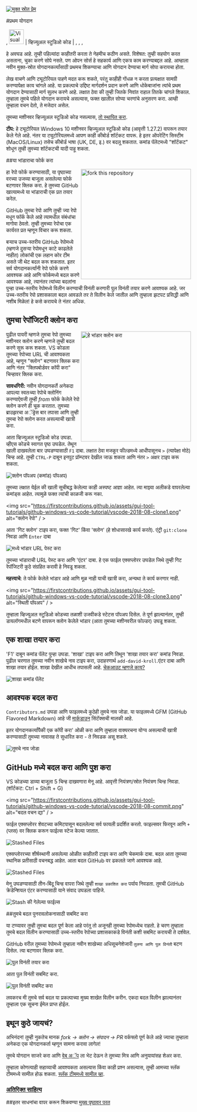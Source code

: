 [![मुक्त स्रोत प्रेम](https://badges.frapsoft.com/os/v1/open-source.svg?v=103)](https://github.com/CodeWithAjaySaini)


#प्रथम योगदान

, <img alt="Visual Studio Code" src="https://upload.wikimedia.org/wikipedia/commons/2/2d/Visual_Studio_Code_1.18_icon.svg" width="40"> | व्हिज्युअल स्टुडिओ कोड |
, , ,


हे अवघड आहे. तुम्ही पहिल्यांदा काहीतरी करता ते नेहमीच कठीण असते. विशेषत: तुम्ही सहयोग करत असताना, चुका करणे सोपे नसते. पण ओपन सोर्स हे सहकार्य आणि एकत्र काम करण्याबद्दल आहे. आम्हाला नवीन मुक्त-स्रोत योगदानकर्त्यांसाठी प्रथमच शिकण्याचा आणि योगदान देण्याचा मार्ग सोपा करायचा होता.

लेख वाचणे आणि ट्यूटोरियल पाहणे मदत करू शकते, परंतु काहीही गोंधळ न करता प्रत्यक्षात सामग्री करण्यापेक्षा काय चांगले आहे. या प्रकल्पाचे उद्दिष्ट मार्गदर्शन प्रदान करणे आणि धोकेबाजांना त्यांचे प्रथम योगदान देण्यासाठी मार्ग सुलभ करणे आहे. लक्षात ठेवा की तुम्ही जितके निवांत राहाल तितके चांगले शिकाल. तुम्हाला तुमचे पहिले योगदान करायचे असल्यास, फक्त खालील सोप्या चरणांचे अनुसरण करा. आम्ही तुम्हाला वचन देतो, ते मजेदार असेल.

तुमच्या मशीनवर व्हिज्युअल स्टुडिओ कोड नसल्यास, [तो स्थापित करा](https://code.visualstudio.com/download).

**टीप:** हे ट्यूटोरियल Windows 10 मशीनवर व्हिज्युअल स्टुडिओ कोड (आवृत्ती 1.27.2) वापरून तयार केले गेले आहे. नंतर या ट्युटोरियलमध्ये आपण काही कीबोर्ड शॉर्टकट वापरू. हे इतर ऑपरेटिंग सिस्टीम (MacOS/Linux) तसेच कीबोर्ड भाषा (UK, DE, इ.) वर बदलू शकतात. कमांड पॅलेटमध्ये "शॉर्टकट" शोधून तुम्ही तुमच्या शॉर्टकटची यादी पाहू शकता.

##या भांडाराचा फोर्क करा

<img align="right" width="300" src="https://firstcontributions.github.io/assets/Readme/fork.png" alt="fork this repository" />

हा रेपो फोर्क करण्यासाठी, या पृष्ठाच्या वरच्या उजव्या बाजूला असलेल्या फोर्क बटणावर क्लिक करा. हे तुमच्या GitHub खात्यामध्ये या भांडाराची एक प्रत तयार करेल.

GitHub तुमचा रेपो आणि तुम्ही ज्या रेपो मधून फॉर्क केले आहे त्यामधील संबंधांचा मागोवा ठेवतो. तुम्ही तुमच्या रेपोचा एक कार्यरत प्रत म्हणून विचार करू शकता.

बर्‍याच उच्च-स्तरीय GitHub रेपोमध्ये (म्हणजे दुसर्‍या रेपोमधून काटे काढलेले नाहीत) लोकांची एक लहान कोर टीम असते जी थेट बदल करू शकतात. इतर सर्व योगदानकर्त्यांनी रेपो फोर्क करणे आवश्यक आहे आणि फोर्कमध्ये बदल करणे आवश्यक आहे, त्यानंतर त्यांच्या बदलांना पुन्हा उच्च-स्तरीय रेपोमध्ये विलीन करण्याची विनंती करणारी पुल विनंती तयार करणे आवश्यक आहे. जर उच्च-स्तरीय रेपो प्रशासकाला बदल आवडले तर ते विलीन केले जातील आणि तुम्हाला झटपट प्रसिद्धी आणि नशीब मिळेल! हे कसे करायचे ते नंतर अधिक.

## तुमचा रेपॉजिटरी क्लोन करा

<img align="right" width="300" src="https://firstcontributions.github.io/assets/Readme/clone.png" alt="हे भांडार क्लोन करा" />

पुढील पायरी म्हणजे तुमचा रेपो तुमच्या मशीनवर क्लोन करणे म्हणजे तुम्ही बदल करणे सुरू करू शकता. VS कोडला तुमच्या रेपोच्या URL ची आवश्यकता आहे, म्हणून "क्लोन" बटणावर क्लिक करा आणि नंतर "क्लिपबोर्डवर कॉपी करा" चिन्हावर क्लिक करा.

**सावधगिरी:** नवीन योगदानकर्ते अनेकदा आपल्या स्वतःच्या रेपोचे क्लोनिंग करण्याऐवजी तुम्ही _from_ फोर्क केलेले रेपो क्लोन करणे ही चूक करतात. तुमच्या ब्राउझरचा अॅड्रेस बार तपासा आणि तुम्ही तुमचा रेपो क्लोन करत असल्याची खात्री करा.

आता व्हिज्युअल स्टुडिओ कोड उघडा. व्हीएस कोडचे स्वागत पृष्ठ उघडेल. तेथून खाली दाखवलेला बार उघडण्यासाठी `F1` दाबा. लक्षात ठेवा मजकूर फील्डमध्ये आधीपासूनच `>` (त्यापेक्षा मोठे) चिन्ह आहे. तुम्ही `CTRL-P` दाबून इनपुट प्रॉम्प्टवर देखील जाऊ शकता आणि नंतर `>` अक्षर टाइप करू शकता.

<img src="https://firstcontributions.github.io/assets/gui-tool-tutorials/github-windows-vs-code-tutorial/vscode-2018-08-clone.png" alt="क्लोन पॉपअप (कमांड) पॉपअप)" />

तुमच्या लक्षात येईल की खाली सूचीबद्ध केलेल्या काही अस्पष्ट आज्ञा आहेत. त्या माझ्या अलीकडे वापरलेल्या कमांड्स आहेत. त्यामुळे फक्त त्यांची काळजी करू नका.

<img src="https://firstcontributions.github.io/assets/gui-tool-tutorials/github-windows-vs-code-tutorial/vscode-2018-08-clone1.png" alt="क्लोन रेपो" / >

आता 'गिट क्लोन' टाइप करा, फक्त 'गिट' किंवा 'क्लोन' (हे शोधासारखे कार्य करते).
एंट्री `git:clone` निवडा आणि `Enter` दाबा

<img src="https://firstcontributions.github.io/assets/gui-tool-tutorials/github-windows-vs-code-tutorial/vscode-2018-08-clone2.png" alt="मध्ये भांडार URL पेस्ट करा " />

तुमच्या भांडाराची URL पेस्ट करा आणि 'एंटर' दाबा. हे एक फाईल एक्सप्लोरर उघडेल जिथे तुम्ही गिट रेपॉजिटरी कुठे संग्रहित करावी हे निवडू शकता.

**महत्त्वाचे**: ते फोर्क केलेले भांडार आहे आणि मूळ नाही याची खात्री करा, अन्यथा ते कार्य करणार नाही.

<img src="https://firstcontributions.github.io/assets/gui-tool-tutorials/github-windows-vs-code-tutorial/vscode-2018-08-clone3.png" alt="स्थिती पॉपअप" / >

तुम्हाला व्हिज्युअल स्टुडिओ कोडच्या तळाशी उजवीकडे स्टेटस पॉपअप दिसेल. ते पूर्ण झाल्यानंतर, तुम्ही डायलॉगमधील बटणे वापरून क्लोन केलेले भांडार (आता तुमच्या मशीनवरील फोल्डर) उघडू शकता.

## एक शाखा तयार करा

'F1' दाबून कमांड पॅलेट पुन्हा उघडा. 'शाखा' टाइप करा आणि तिथून 'शाखा तयार करा' कमांड निवडा. पुढील चरणात तुमच्या नवीन शाखेचे नाव टाइप करा, उदाहरणार्थ `add-david-kroll`.एंटर दाबा आणि शाखा तयार होईल. शाखा देखील आधीच तपासली आहे. [चेकआउट म्हणजे काय?](https://www.git-scm.com/docs/git-checkout)

<img src="https://firstcontributions.github.io/assets/gui-tool-tutorials/github-windows-vs-code-tutorial/vscode-2018-08-branch.png" alt="शाखा कमांड पॅलेट" />

## आवश्यक बदल करा

`Contributors.md` उघडा आणि फाइलमध्ये कुठेही तुमचे नाव जोडा. या फाइलमध्ये GFM (GitHub Flavored Markdown) आहे जी <a href="https://en.wikipedia.org/wiki/Markdown">मार्कडाउन</a> सिंटॅक्सची मालकी आहे.

इतर योगदानकर्त्यांपैकी एक कॉपी करा&apos; ओळी करा आणि तुम्हाला वाक्यरचना योग्य असल्याची खात्री करण्यासाठी तुमच्या नावासह ते सुधारित करा - ते निवडक असू शकते.

<img src="https://firstcontributions.github.io/assets/gui-tool-tutorials/github-windows-vs-code-tutorial/vscode-2018-08-changes.png" alt="तुमचे नाव जोडा" />

## GitHub मध्ये बदल करा आणि पुश करा

VS कोडच्या डाव्या बाजूला 5 चिन्ह दाखवणारा मेनू आहे. आवृत्ती नियंत्रण/स्रोत नियंत्रण चिन्ह निवडा.
(शॉर्टकट: Ctrl + Shift + G)

<img src="https://firstcontributions.github.io/assets/gui-tool-tutorials/github-windows-vs-code-tutorial/vscode-2018-08-commit.png" alt="बदल वचन द्या" / >

फाईल एक्सप्लोरर शेवटच्या कमिटपासून बदललेल्या सर्व फायली प्रदर्शित करतो. फाइल्सवर फिरवून आणि `+` (प्लस) वर क्लिक करून फाईल्स स्टेज केल्या जातात.

<img src="https://firstcontributions.github.io/assets/gui-tool-tutorials/github-windows-vs-code-tutorial/vscode-2018-08-commit1.png" alt="Stashed Files">

एक्सप्लोररच्या शीर्षस्थानी असलेल्या ओळीत काहीतरी टाइप करा आणि चेकमार्क दाबा. बदल आता तुमच्या स्थानिक प्रतीसाठी वचनबद्ध आहेत. आता बदल GitHub वर ढकलले जाणे आवश्यक आहे.

<img src="https://firstcontributions.github.io/assets/gui-tool-tutorials/github-windows-vs-code-tutorial/vscode-2018-08-push.png" alt="Stashed Files">

मेनू उघडण्यासाठी तीन-बिंदू चिन्ह वापरा जिथे तुम्ही `शाखा प्रकाशित करा` पर्याय निवडता. तुमची GitHub क्रेडेन्शियल एंटर करण्यासाठी याने संवाद उघडला पाहिजे.

<img src="https://firstcontributions.github.io/assets/gui-tool-tutorials/github-windows-vs-code-tutorial/vscode-2018-08-gh-auth.png" alt="Stash की गेलेल्या फाईल्स ">

##तुमचे बदल पुनरावलोकनासाठी सबमिट करा

या टप्प्यावर तुम्ही तुमचा बदल पूर्ण केला आहे परंतु तो अजूनही तुमच्या रेपोमध्येच राहतो. हे चरण तुम्हाला तुमचे बदल विलीन करण्यासाठी उच्च-स्तरीय रेपोच्या प्रशासकाकडे विनंती कशी सबमिट करायची ते दर्शवेल.

GitHub वरील तुमच्या रेपोमध्ये तुम्हाला नवीन शाखेच्या अधिसूचनेशेजारी `तुलना आणि पुल विनंती` बटण दिसेल. त्या बटणावर क्लिक करा.

<img src="https://firstcontributions.github.io/assets/Readme/compare-and-pull.png" alt="पुल विनंती तयार करा" />

आता पुल विनंती सबमिट करा.

<img src="https://firstcontributions.github.io/assets/Readme/submit-pull-request.png" alt="पुल विनंती सबमिट करा" />

लवकरच मी तुमचे सर्व बदल या प्रकल्पाच्या मुख्य शाखेत विलीन करीन. एकदा बदल विलीन झाल्यानंतर तुम्हाला एक सूचना ईमेल प्राप्त होईल.

## इथून कुठे जायचं?

अभिनंदन! तुम्ही नुकतेच मानक _fork -> क्लोन -> संपादन -> PR_ वर्कफ्लो पूर्ण केले आहे ज्याचा तुम्हाला अनेकदा एक योगदानकर्ता म्हणून सामना करावा लागेल!

तुमचे योगदान साजरे करा आणि [वेब अॅप](https://firstcontributions.github.io#social-share) ला भेट देऊन ते तुमच्या मित्र आणि अनुयायांसह शेअर करा.

तुम्हाला कोणत्याही सहाय्याची आवश्यकता असल्यास किंवा काही प्रश्न असल्यास, तुम्ही आमच्या स्लॅक टीममध्ये सामील होऊ शकता. [स्लॅक टीममध्ये सामील व्हा](https://join.slack.com/t/firstcontributors/shared_invite/zt-1hg51qkgm-Xc7HxhsiPYNN3ofX2_I8FA).


### [अतिरिक्त साहित्य](../additional-material/git_workflow_scenarios/additional-material.md)

##इतर साधनांचा वापर करून शिकवण्या
[मुख्य पृष्ठावर परत](https://github.com/firstcontributions/first-contributions#tutorials-using-other-tools)